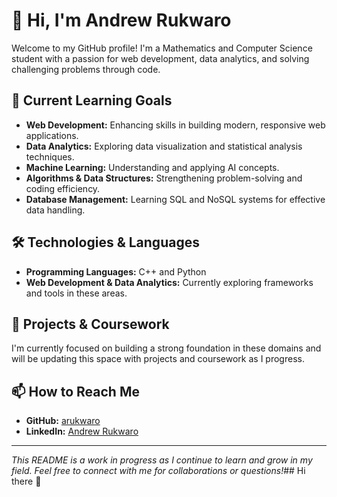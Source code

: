 # 👋 Hi, I'm Andrew Rukwaro

Welcome to my GitHub profile! I'm a Mathematics and Computer Science student with a passion for web development, data analytics, and solving challenging problems through code.

## 🚀 Current Learning Goals
- **Web Development:** Enhancing skills in building modern, responsive web applications.
- **Data Analytics:** Exploring data visualization and statistical analysis techniques.
- **Machine Learning:** Understanding and applying AI concepts.
- **Algorithms & Data Structures:** Strengthening problem-solving and coding efficiency.
- **Database Management:** Learning SQL and NoSQL systems for effective data handling.

## 🛠️ Technologies & Languages
- **Programming Languages:** C++ and Python  
- **Web Development & Data Analytics:** Currently exploring frameworks and tools in these areas.

## 📂 Projects & Coursework
I'm currently focused on building a strong foundation in these domains and will be updating this space with projects and coursework as I progress.

## 📫 How to Reach Me
- **GitHub:** [arukwaro](https://github.com/arukwaro)  
- **LinkedIn:** [Andrew Rukwaro](https://www.linkedin.com/in/andrew-rukwaro-5418b8329)

---

*This README is a work in progress as I continue to learn and grow in my field. Feel free to connect with me for collaborations or questions!*## Hi there 👋

<!--
**arukwaro/arukwaro** is a ✨ _special_ ✨ repository because its `README.md` (this file) appears on your GitHub profile.

Here are some ideas to get you started:

- 🔭 I’m currently working on ...
- 🌱 I’m currently learning ...
- 👯 I’m looking to collaborate on ...
- 🤔 I’m looking for help with ...
- 💬 Ask me about ...
- 📫 How to reach me: ...
- 😄 Pronouns: ...
- ⚡ Fun fact: ...
-->
